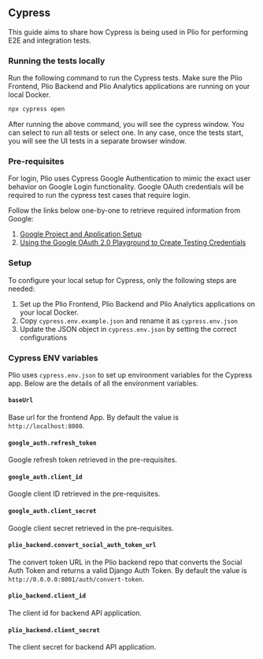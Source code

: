 ## Cypress
This guide aims to share how Cypress is being used in Plio for performing E2E and integration tests.

### Running the tests locally
Run the following command to run the Cypress tests. Make sure the Plio Frontend, Plio Backend and Plio Analytics applications are running on your local Docker.
```sh
npx cypress open
```

After running the above command, you will see the cypress window. You can select to run all tests or select one. In any case, once the tests start, you will see the UI tests in a separate browser window.

### Pre-requisites
For login, Plio uses Cypress Google Authentication to mimic the exact user behavior on Google Login functionality. Google OAuth credentials will be required to run the cypress test cases that require login.

Follow the links below one-by-one to retrieve required information from Google:

1. [Google Project and Application Setup](https://docs.cypress.io/guides/testing-strategies/google-authentication#Google-Developer-Console-Setup)
2. [Using the Google OAuth 2.0 Playground to Create Testing Credentials](https://docs.cypress.io/guides/testing-strategies/google-authentication#Using-the-Google-OAuth-2-0-Playground-to-Create-Testing-Credentials)

### Setup
To configure your local setup for Cypress, only the following steps are needed:
1. Set up the Plio Frontend, Plio Backend and Plio Analytics applications on your local Docker.
2. Copy `cypress.env.example.json` and rename it as `cypress.env.json`
3. Update the JSON object in `cypress.env.json` by setting the correct configurations

### Cypress ENV variables
Plio uses `cypress.env.json` to set up environment variables for the Cypress app. Below are the details of all the environment variables.

#### `baseUrl`
Base url for the frontend App. By default the value is `http://localhost:8080`.

#### `google_auth.refresh_token`
Google refresh token retrieved in the pre-requisites.

#### `google_auth.client_id`
Google client ID retrieved in the pre-requisites.

#### `google_auth.client_secret`
Google client secret retrieved in the pre-requisites.

#### `plio_backend.convert_social_auth_token_url`
The convert token URL in the Plio backend repo that converts the Social Auth Token and returns a valid Django Auth Token. By default the value is `http://0.0.0.0:8001/auth/convert-token`.

#### `plio_backend.client_id`
The client id for backend API application.

#### `plio_backend.client_secret`
The client secret for backend API application.
